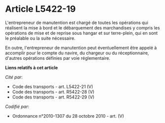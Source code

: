 # Article L5422-19

L'entrepreneur de manutention est chargé de toutes les opérations qui réalisent la mise à bord et le débarquement des
marchandises y compris les opérations de mise et de reprise sous hangar et sur terre-plein, qui en sont le préalable ou la
suite nécessaire.

En outre, l'entrepreneur de manutention peut éventuellement être appelé à accomplir pour le compte du navire, du chargeur ou
du réceptionnaire, d'autres opérations définies par voie réglementaire.

**Liens relatifs à cet article**

_Cité par_:

  - Code des transports - art. L5422-21 (V)
  - Code des transports - art. R5422-28 (V)
  - Code des transports - art. R5422-29 (V)

_Codifié par_:

  - Ordonnance n°2010-1307 du 28 octobre 2010 - art. (V)
